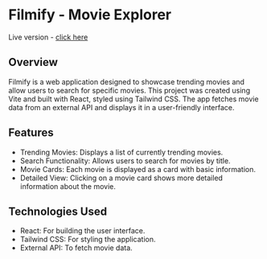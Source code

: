 # Filmify - Movie Explorer

Live version - [click here](https://sym28.github.io/Filmify/)

## Overview
Filmify is a web application designed to showcase trending movies and allow users to search for specific movies. This project was created using Vite and built with React, styled using Tailwind CSS. The app fetches movie data from an external API and displays it in a user-friendly interface.

## Features
- Trending Movies: Displays a list of currently trending movies.
- Search Functionality: Allows users to search for movies by title.
- Movie Cards: Each movie is displayed as a card with basic information.
- Detailed View: Clicking on a movie card shows more detailed information about the movie.

## Technologies Used
- React: For building the user interface.
- Tailwind CSS: For styling the application.
- External API: To fetch movie data.
